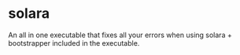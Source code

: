 # solara
An all in one executable that fixes all your errors when using solara + bootstrapper included in the executable.
